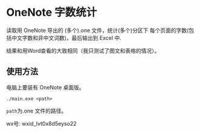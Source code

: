 # OneNote 字数统计

读取用 OneNote 导出的 (多个).one 文件，统计(多个)分区下 每个页面的字数(包括中文字数和非中文词数)，最后输出到 Excel 中.

结果和用Word查看的大致相同（我只测试了图文和表格的情况）。

## 使用方法

电脑上要装有 OneNote 桌面版。

```shell
./main.exe <path>
```

`path`为.one 文件的路径。

wx号: wxid_lvt0x8d5eyso22